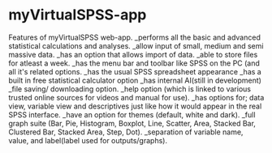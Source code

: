 # myVirtualSPSS-app
Features of myVirtualSPSS web-app.
_performs all the basic and advanced statistical calculations and  analyses.
_allow input of small, medium and semi massive data.
_has an option that allows import of data.
_able to store files for atleast a week.
_has the menu bar and toolbar like SPSS on the PC (and all it's related options.
_has the usual SPSS spreadsheet appearance 
_has a built in free statistical calculator option 
_has internal AI(still in development) 
_file saving/ downloading option.
_help option (which is linked to various trusted online sources for videos and manual for use).
_has options for; data view, variable view and descriptives just like how it would appear in the real SPSS interface.
_have an option for themes (default, white and dark).
_full graph suite (Bar, Pie, Histogram, Boxplot, Line, Scatter, Area, Stacked Bar, Clustered Bar, Stacked Area, Step, Dot).
_separation of variable name, value, and label(label used for outputs/graphs).
